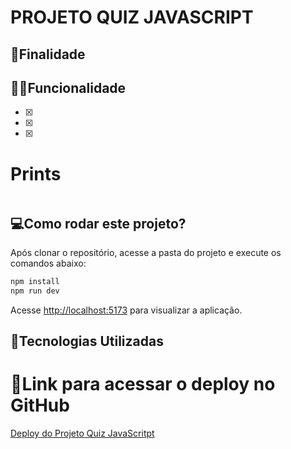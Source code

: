 # PROJETO QUIZ JAVASCRIPT

## 📝Finalidade


## 👨‍💻Funcionalidade
- [x] 

- [x] 

- [x] 

# Prints

![]()

## 💻Como rodar este projeto?

Após clonar o repositório, acesse a pasta do projeto e execute os comandos abaixo:

```bash
npm install
npm run dev
```

Acesse [http://localhost:5173](http://localhost:5173) para visualizar a aplicação.

## 🔧Tecnologias Utilizadas 

# 🔗Link para acessar o deploy no GitHub

[Deploy do Projeto Quiz JavaScritpt](https://pedrobezerra14.github.io/nlw-quiz/)

